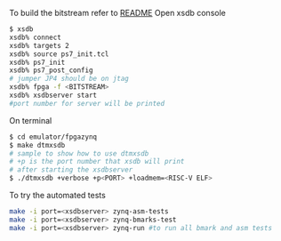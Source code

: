 To build the bitstream refer to [README](https://github.com/librecores/riscv-sodor/blob/fpga/fpga/README.md)
Open xsdb console
```bash
$ xsdb
xsdb% connect
xsdb% targets 2
xsdb% source ps7_init.tcl
xsdb% ps7_init
xsdb% ps7_post_config
# jumper JP4 should be on jtag
xsdb% fpga -f <BITSTREAM>
xsdb% xsdbserver start
#port number for server will be printed
```
On terminal
```bash
$ cd emulator/fpgazynq
$ make dtmxsdb
# sample to show how to use dtmxsdb
# +p is the port number that xsdb will print
# after starting the xsdbserver
$ ./dtmxsdb +verbose +p<PORT> +loadmem=<RISC-V ELF>
```
To try the automated tests 
```bash
make -i port=<xsdbserver> zynq-asm-tests
make -i port=<xsdbserver> zynq-bmarks-test
make -i port=<xsdbserver> zynq-run #to run all bmark and asm tests
```

